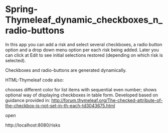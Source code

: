 # Spring-Thymeleaf_dynamic_checkboxes_n_radio-buttons

In this app you can add a risk and select several checkboxes, a radio button option and a drop down menu option per each risk being added. Later you can click at Edit to see initial selections restored (depending on which risk is selected).

Checkboxes and radio-buttons are generated dynamically.

HTML-Thymeleaf code also:

chooses different color for list items with sequential even number;
shows optional way of displaying checkboxes in table form.
Developed based on guidance provided in: http://forum.thymeleaf.org/The-checked-attribute-of-the-checkbox-is-not-set-in-th-each-td3043675.html

open

http://localhost:8080/risks
